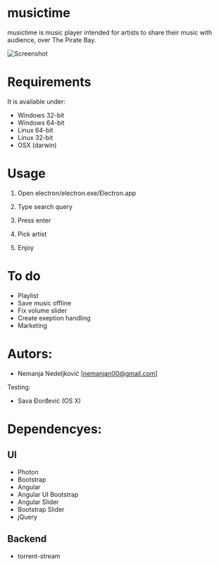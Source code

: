 # musictime

musictime is music player intended for artists to share their music with audience, over The Pirate Bay. 

![Screenshot](https://raw.githubusercontent.com/nemanjan00/musictime/master/screenshots/01.jpg)

# Requirements

It is available under: 

- Windows 32-bit
- Windows 64-bit
- Linux 64-bit
- Linux 32-bit
- OSX (darwin)

# Usage

1) Open electron/electron.exe/Electron.app

2) Type search query

3) Press enter

4) Pick artist

5) Enjoy

# To do

- Playlist
- Save music offline
- Fix volume slider
- Create exeption handling
- Marketing

# Autors: 

- Nemanja Nedeljković [nemanjan00@gmail.com]

Testing: 

- Sava Đorđević (OS X)

# Dependencyes: 

## UI

- Photon
- Bootstrap
- Angular
- Angular UI Bootstrap
- Angular Slider
- Bootstrap Slider
- jQuery

## Backend

- torrent-stream

